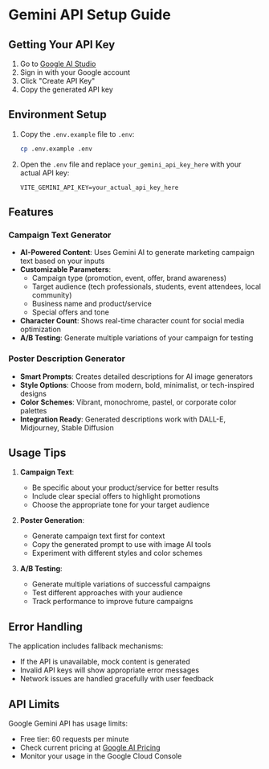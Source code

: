 # Gemini API Setup Guide

## Getting Your API Key

1. Go to [Google AI Studio](https://aistudio.google.com/app/apikey)
2. Sign in with your Google account
3. Click "Create API Key"
4. Copy the generated API key

## Environment Setup

1. Copy the `.env.example` file to `.env`:
   ```bash
   cp .env.example .env
   ```

2. Open the `.env` file and replace `your_gemini_api_key_here` with your actual API key:
   ```
   VITE_GEMINI_API_KEY=your_actual_api_key_here
   ```

## Features

### Campaign Text Generator
- **AI-Powered Content**: Uses Gemini AI to generate marketing campaign text based on your inputs
- **Customizable Parameters**: 
  - Campaign type (promotion, event, offer, brand awareness)
  - Target audience (tech professionals, students, event attendees, local community)
  - Business name and product/service
  - Special offers and tone
- **Character Count**: Shows real-time character count for social media optimization
- **A/B Testing**: Generate multiple variations of your campaign for testing

### Poster Description Generator
- **Smart Prompts**: Creates detailed descriptions for AI image generators
- **Style Options**: Choose from modern, bold, minimalist, or tech-inspired designs
- **Color Schemes**: Vibrant, monochrome, pastel, or corporate color palettes
- **Integration Ready**: Generated descriptions work with DALL-E, Midjourney, Stable Diffusion

## Usage Tips

1. **Campaign Text**:
   - Be specific about your product/service for better results
   - Include clear special offers to highlight promotions
   - Choose the appropriate tone for your target audience

2. **Poster Generation**:
   - Generate campaign text first for context
   - Copy the generated prompt to use with image AI tools
   - Experiment with different styles and color schemes

3. **A/B Testing**:
   - Generate multiple variations of successful campaigns
   - Test different approaches with your audience
   - Track performance to improve future campaigns

## Error Handling

The application includes fallback mechanisms:
- If the API is unavailable, mock content is generated
- Invalid API keys will show appropriate error messages
- Network issues are handled gracefully with user feedback

## API Limits

Google Gemini API has usage limits:
- Free tier: 60 requests per minute
- Check current pricing at [Google AI Pricing](https://ai.google.dev/pricing)
- Monitor your usage in the Google Cloud Console